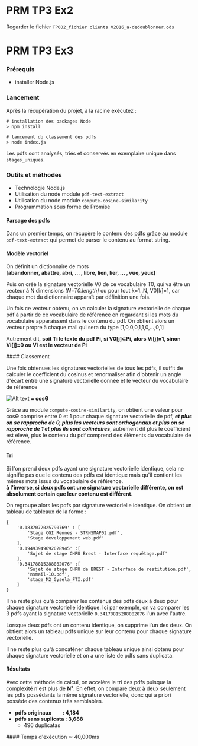 # PRM TP3 Ex2


Regarder le fichier `TP002_fichier clients V2016_a-dedoublonner.ods`

# PRM TP3 Ex3

### Prérequis
- installer Node.js

### Lancement
Après la récupération du projet, à la racine exécutez :
```
# installation des packages Node
> npm install

# lancement du classement des pdfs
> node index.js
```

Les pdfs sont analysés, triés et conservés en exemplaire unique dans `stages_uniques`.

### Outils et méthodes

- Technologie Node.js
- Utilisation du node module `pdf-text-extract`
- Utilisation du node module `compute-cosine-similarity`
- Programmation sous forme de Promise


#### Parsage des pdfs

Dans un premier temps, on récupère le contenu des pdfs grâce au module `pdf-text-extract` qui permet de parser le contenu au format string.

#### Modèle vectoriel

On définit un dictionnaire de mots  
__[abandonner, abattre, abri, ... , libre, lien, lier, ... , vue, yeux]__

Puis on créé la signature vectorielle V0 de ce vocabulaire T0, qui va être un vecteur à N dimensions *(N=T0.length)* ou pour tout k=1..N, V0[k]=1, car chaque mot du dictionnaire apparaît par définition une fois.

Un fois ce vecteur obtenu, on va calculer la signature vectorielle de chaque pdf à partir de ce vocabulaire de référence en regardant si les mots du vocabulaire apparaissent dans le contenu du pdf.
On obtient alors un vecteur propre à chaque mail qui sera du type [1,0,0,0,1,1,0,...,0,1]

Autrement dit, __soit Ti le texte du pdf Pi, si V0[j]⊂Pi, alors Vi[j]=1, sinon Vi[j]=0 ou Vi est le vecteur de Pi__


#### Classement

Une fois obtenues les signatures vectorielles de tous les pdfs, il suffit de calculer le coefficient du cosinus et renormaliser afin d'obtenir un angle d'écart entre une signature vectorielle donnée et le vecteur du vocabulaire de référence

![Alt text](https://cdn.rawgit.com/compute-io/cosine-similarity/bdef940bf4e6d320d2652b52f54f58cf2ea5d794/docs/img/eqn_similarity.svg "formule de la similarité cosinusal") __= cosϴ__

Grâce au module `compute-cosine-similarity`, on obtient une valeur pour cosϴ comprise entre 0 et 1 pour chaque signature vectorielle de pdf, __*et plus on se rapproche de 0, plus les vecteurs sont orthogonaux et plus on se rapproche de 1 et plus ils sont colinéaires*__, autrement dit plus le coefficient est élevé, plus le contenu du pdf comprend des éléments du vocabulaire de référence.


#### Tri

Si l'on prend deux pdfs ayant une signature vectorielle identique, cela ne signifie pas que le contenu des pdfs est identique mais qu'il contient les mêmes mots issus du vocabulaire de référence.  
__à l'inverse, si deux pdfs ont une signature vectorielle différente, on est absolument certain que leur contenu est différent.__

On regroupe alors les pdfs par signature vectorielle identique. On obtient un tableau de tableaux de la forme :
```
{
    '0.1837072025790769' : [
        'Stage CGI Rennes - STRNSMAP02.pdf',
        'Stage developpement web.pdf'
    ],
    '0.19493949692028945' :[
        'Sujet de stage CHRU Brest - Interface requêtage.pdf'
    ],
    '0.34178815288082076' :[
        'Sujet de stage CHRU de BREST - Interface de restitution.pdf',
        'nsmail-10.pdf',
        'stage_M2_Gysela_FTI.pdf'
    ]
}
```

Il ne reste plus qu'à comparer les contenus des pdfs deux à deux pour chaque signature vectorielle identique. Ici par exemple, on va comparer les 3 pdfs ayant la signature vectorielle `0.34178815288082076` l'un avec l'autre.  

Lorsque deux pdfs ont un contenu identique, on supprime l'un des deux. On obtient alors un tableau pdfs unique sur leur contenu pour chaque signature vectorielle.

Il ne reste plus qu'à concaténer chaque tableau unique ainsi obtenu pour chaque signature vectorielle et on a une liste de pdfs sans duplicata.

#### Résultats

Avec cette méthode de calcul, on accelère le tri des pdfs puisque la complexité n'est plus de __N²__. En effet, on compare deux à deux seulement les pdfs possédants la même signature vectorielle, donc qui a priori possède des contenus très semblables.

- __pdfs originaux &nbsp;&nbsp;&nbsp;&nbsp;&nbsp;&nbsp;&nbsp; : 4,184__
- __pdfs sans suplicata : 3,688__
	- 496 duplicatas


#### Temps d'exécution ≃ 40,000ms
